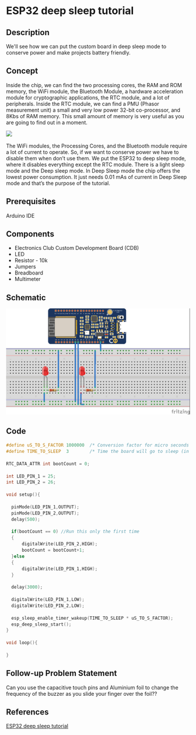 # ESP32 deep sleep tutorial
## Description
We'll see how we can put the custom board in deep sleep mode to conserve power and make projects battery friendly.       
## Concept
Inside the chip, we can find the two processing cores, the RAM and ROM memory, the WiFi module, the Bluetooth Module, a hardware acceleration module for cryptographic applications, the RTC module, and a lot of peripherals. Inside the RTC module, we can find a PMU (Phasor measurement unit) a small and very low power 32-bit co-processor, and 8Kbs of RAM memory. This small amount of memory is very useful as you are going to find out in a moment. 

![](https://content.instructables.com/ORIG/FHZ/LVVU/JG74UWE7/FHZLVVUJG74UWE7.jpg?auto=webp&frame=1&width=1024&height=1024&fit=bounds&md=df551b0e8ae4bc735b4e26d1fd4cfa83)

The WiFi modules, the Processing Cores, and the Bluetooth module require a lot of current to operate. So, if we want to conserve power we have to disable them when don’t use them. We put the ESP32 to deep sleep mode, where it disables everything except the RTC module. There is a light sleep mode and the Deep sleep mode. In Deep Sleep mode the chip offers the lowest power consumption. It just needs 0.01 mAs of current in Deep Sleep mode and that’s the purpose of the tutorial.
## Prerequisites
Arduino IDE
## Components
* Electronics Club Custom Development Board (CDB)          
* LED
* Resistor - 10k
* Jumpers
* Breadboard   
* Multimeter
## Schematic


![image](https://github.com/CFI-Electronics-Club/Dev-Board-Documentation/blob/main/Easy%20Projects/Images/deep_sleep.jpg)

## Code
```c
#define uS_TO_S_FACTOR 1000000  /* Conversion factor for micro seconds to seconds */
#define TIME_TO_SLEEP  3        /* Time the board will go to sleep (in seconds) */

RTC_DATA_ATTR int bootCount = 0;

int LED_PIN_1 = 25;
int LED_PIN_2 = 26;

void setup(){

  pinMode(LED_PIN_1,OUTPUT);
  pinMode(LED_PIN_2,OUTPUT);
  delay(500);
  
  if(bootCount == 0) //Run this only the first time
  {
      digitalWrite(LED_PIN_2,HIGH);
      bootCount = bootCount+1;
  }else
  {
      digitalWrite(LED_PIN_1,HIGH);
  }
  
  delay(3000);

  digitalWrite(LED_PIN_1,LOW);
  digitalWrite(LED_PIN_2,LOW);

  esp_sleep_enable_timer_wakeup(TIME_TO_SLEEP * uS_TO_S_FACTOR);
  esp_deep_sleep_start();
}

void loop(){
  
}
```
## Follow-up Problem Statement
Can you use the capacitive touch pins and Aluminium foil to change the frequency of the buzzer as you slide your finger over the foil??
## References
[ESP32 deep sleep tutorial](https://www.instructables.com/ESP32-Deep-Sleep-Tutorial/)
